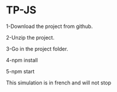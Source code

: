 # TP-JS

1-Download the project from github.

2-Unzip the project.

3-Go in the project folder.

4-npm install

5-npm start

This simulation is in french and will not stop
